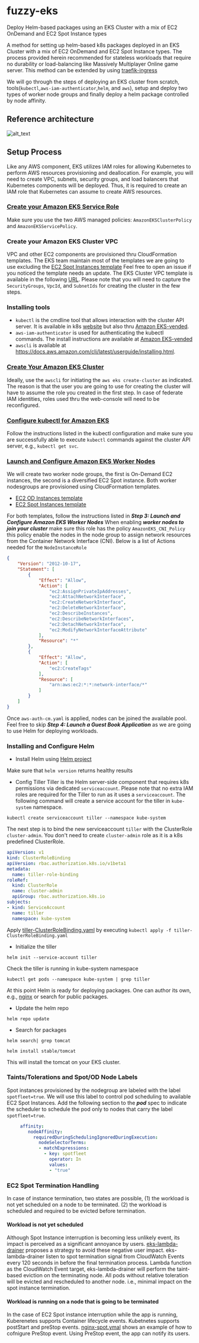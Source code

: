 # fuzzy-eks
Deploy Helm-based packages using an EKS Cluster with a mix of EC2 OnDemand and EC2 Spot Instance types   

A method for setting up helm-based k8s packages deployed in an EKS Cluster with a mix of EC2 OnDemand and EC2 Spot Instance types. The process provided herein recommended for stateless workloads that require no durability or load-balancing like Massively Multiplayer Online game server. This method can be extended by using [traefik-ingress](https://github.com/pahud/amazon-eks-workshop/blob/master/03-creating-services/ingress/traefik-ingress/README.md)

We will go through the steps of deploying an EKS cluster from scratch, tools(`kubectl`,`aws-iam-authenticator`,`helm`, and `aws`), setup and deploy two types of worker node groups and finally deploy a helm package controlled by node affinity.

## Reference architecture
![alt_text](https://github.com/yahavb/fuzzy-eks/blob/master/images/arch-eks-helm.png)

## Setup Process
Like any AWS component, EKS utilizes IAM roles for allowing Kubernetes to perform AWS resources provisioning and deallocation. For example, you will need to create VPC, subnets, security groups, and load balancers that Kubernetes components will be deployed. Thus, it is required to create an IAM role that Kubernetes can assume to create AWS resources.
### [Create your Amazon EKS Service Role](https://docs.aws.amazon.com/eks/latest/userguide/getting-started.html)

Make sure you use the two AWS managed policies: `AmazonEKSClusterPolicy` and `AmazonEKSServicePolicy`. 

### Create your Amazon EKS Cluster VPC

VPC and other EC2 components are provisioned thru CloudFormation templates. The EKS team maintain most of the templates we are going to use excluding the [EC2 Spot Instances template](https://github.com/yahavb/fuzzy-eks/blob/master/cloud-fomration/spot-nodegroup.yaml) Feel free to open an issue if you noticed the template needs an update. 
The EKS Cluster VPC template is available in the following [URL](https://amazon-eks.s3-us-west-2.amazonaws.com/cloudformation/2018-08-21/amazon-eks-vpc-sample.yaml). Please note that you will need to capture the `SecurityGroups`, `VpcId`, and `SubnetIds` for creating the cluster in the few steps. 

### Installing tools
* `kubectl` is the cmdline tool that allows interaction with the cluster API server. It is available in k8s [website](https://kubernetes.io/docs/tasks/tools/install-kubectl/) but also thru [Amazon EKS-vended](https://amazon-eks.s3-us-west-2.amazonaws.com/1.10.3/2018-07-26/bin/darwin/amd64/kubectl). 
* `aws-iam-authenticator` is used for authenticating the kubectl commands. The install instructions are available at [Amazon EKS-vended](https://docs.aws.amazon.com/eks/latest/userguide/configure-kubectl.html) 
* `awscli` is available at https://docs.aws.amazon.com/cli/latest/userguide/installing.html. 

### [Create Your Amazon EKS Cluster](https://docs.aws.amazon.com/eks/latest/userguide/getting-started.html)
Ideally, use the `awscli` for initiating the `aws eks create-cluster` as indicated. The reason is that the user you are going to use for creating the cluster will have to assume the role you created in the first step. In case of federate IAM identities, roles used thru the web-console will need to be reconfigured. 


### [Configure kubectl for Amazon EKS](https://docs.aws.amazon.com/eks/latest/userguide/getting-started.html#Create%20Your%20Amazon%20EKS%20Cluster)
Follow the instructions listed in the kubectl configuration and make sure you are successfully able to execute `kubectl` commands against the cluster API server, e.g., `kubectl get svc`.

### [Launch and Configure Amazon EKS Worker Nodes](https://docs.aws.amazon.com/eks/latest/userguide/getting-started.html#Create%20Your%20Amazon%20EKS%20Cluster)
We will create two worker node groups, the first is On-Demand EC2 instances, the second is a diversified EC2 Spot instance. 
Both worker nodesgroups are provisioned using CloudFormation templates.
* [EC2 OD Instances template](https://amazon-eks.s3-us-west-2.amazonaws.com/cloudformation/2018-08-21/amazon-eks-nodegroup.yaml)
* [EC2 Spot Instances template](https://github.com/yahavb/fuzzy-eks/blob/master/cloud-fomration/spot-nodegroup.yaml)

For both templates, follow the instructions listed in ***Step 3: Launch and Configure Amazon EKS Worker Nodes***
When enabling ***worker nodes to join your cluster*** make sure this role has the policy `AmazonEKS_CNI_Policy` this policy enable the nodes in the node group to assign network resources from the Container Network Interface (CNI). Below is a list of Actions needed for the `NodeInstanceRole`
```json
{
    "Version": "2012-10-17",
    "Statement": [
        {
            "Effect": "Allow",
            "Action": [
                "ec2:AssignPrivateIpAddresses",
                "ec2:AttachNetworkInterface",
                "ec2:CreateNetworkInterface",
                "ec2:DeleteNetworkInterface",
                "ec2:DescribeInstances",
                "ec2:DescribeNetworkInterfaces",
                "ec2:DetachNetworkInterface",
                "ec2:ModifyNetworkInterfaceAttribute"
            ],
            "Resource": "*"
        },
        {
            "Effect": "Allow",
            "Action": [
                "ec2:CreateTags"
            ],
            "Resource": [
                "arn:aws:ec2:*:*:network-interface/*"
            ]
        }
    ]
}
```
Once `aws-auth-cm.yaml` is applied, nodes can be joined the available pool. Feel free to skip ***Step 4: Launch a Guest Book Application*** as we are going to use Helm for deploying workloads. 

### Installing and Configure Helm
* Install Helm using [Helm project](https://github.com/helm/helm/releases)

Make sure that `helm version` returns healthy results

* Config Tiller 
Tiller is the Helm server-side component that requires k8s permissions via dedicated `serviceaccount`. Please note that no extra IAM roles are required for the Tiller to run as it uses a `serviceaccount`. The following command will create a service account for the tiller in `kube-system` namespace. 
```
kubectl create serviceaccount tiller --namespace kube-system
```
The next step is to bind the new serviceaccount `tiller` with the ClusterRole `cluster-admin`. You don't need to create `cluster-admin` role as it is a k8s predefined ClusterRole. 

```yaml
apiVersion: v1
kind: ClusterRoleBinding
apiVersion: rbac.authorization.k8s.io/v1beta1
metadata:
  name: tiller-role-binding
roleRef:
  kind: ClusterRole
  name: cluster-admin
  apiGroup: rbac.authorization.k8s.io
subjects:
- kind: ServiceAccount
  name: tiller
  namespace: kube-system
  ```

Apply [tiller-ClusterRoleBinding.yaml](https://github.com/yahavb/fuzzy-eks/blob/master/config/tiller-ClusterRoleBinding.yaml) by executing `kubectl apply -f tiller-ClusterRoleBinding.yaml` 

* Initialize the tiller
```
helm init --service-account tiller
```
Check the tiller is running in kube-system namespace
```
kubectl get pods --namespace kube-system | grep tiller
```

At this point Helm is ready for deploying packages. One can author its own, e.g., [nginx](https://github.com/yahavb/nginx-ananware) or search for public packages. 

* Update the helm repo
```
helm repo update
```
* Search for packages 
```
helm search| grep tomcat
```
```
helm install stable/tomcat
```
This will install the tomcat on your EKS cluster. 

### Taints/Tolerations and Spot/OD Node Labels
Spot instances provisioned by the nodegroup are labeled with the label `spotfleet=true`. We will use this label to control pod scheduling to available EC2 Spot Instances. Add the following section to the ***pod*** spec to indicate the scheduler to schedule the pod only to nodes that carry the label `spotfleet=true`. 

```yaml
     affinity:
        nodeAffinity:
          requiredDuringSchedulingIgnoredDuringExecution:
            nodeSelectorTerms:
            - matchExpressions:
              - key: spotfleet
                operator: In
                values:
                - "true"
```

### EC2 Spot Termination Handling
In case of instance termination, two states are possible, (1) the workload is not yet scheduled on a node to be terminated. (2) the workload is scheduled and required to be evicted before termination.   
#### Workload is not yet scheduled
Although Spot Instance interruption is becoming less unlikely event, its impact is perceived as a significant annoyance by users. [eks-lambda-drainer](https://github.com/pahud/eks-lambda-drainer) proposes a strategy to avoid these negative user impact. eks-lambda-drainer listen to spot termination signal from CloudWatch Events every 120 seconds in before the final termination process. Lambda function as the CloudWatch Event target, eks-lambda-drainer will perform the taint-based eviction on the terminating node. All pods without relative toleration will be evicted and rescheduled to another node. i.e., minimal impact on the spot instance termination.
#### Workload is running on a node that is going to be terminated
In the case of EC2 Spot instance interruption while the app is running, Kuberenetes supports Container lifecycle events. Kubetnetes supports postStart and preStop events. [nginx-spot.ymal](https://github.com/yahavb/fuzzy-eks/blob/master/specs/nginx-spot.yaml) shows an example of how to cofnigure PreStop event. Using PreStop event, the app can notify its users.
